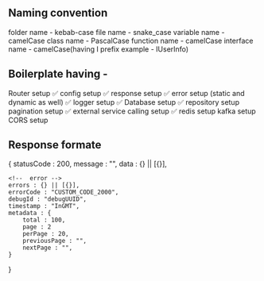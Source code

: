 ## Naming convention

folder name - kebab-case
file name - snake_case
variable name - camelCase
class name - PascalCase
function name - camelCase
interface name - camelCase(having I prefix example - IUserInfo)

## Boilerplate having -

Router setup ✅
config setup ✅
response setup ✅
error setup (static and dynamic as well) ✅
logger setup ✅
Database setup ✅
repository setup
pagination setup ✅
external service calling setup ✅
redis setup
kafka setup
CORS setup

## Response formate
{
    statusCode : 200,
    message : "",
    data : {} || [{}],

    <!--  error -->
    errors : {} || [{}],
    errorCode : "CUSTOM_CODE_2000",
    debugId : "debugUUID",
    timestamp : "InGMT",
    metadata : {
        total : 100,
        page : 2
        perPage : 20,
        previousPage : "",
        nextPage : "",
    }
}
